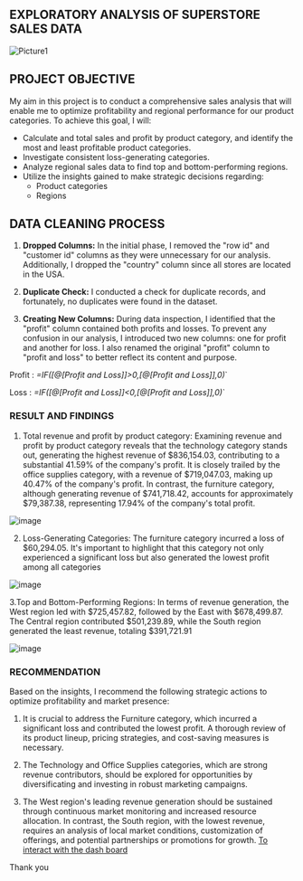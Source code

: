 
## EXPLORATORY ANALYSIS OF SUPERSTORE SALES DATA
![Picture1](https://github.com/Motade/Superstore_Sales_Analysis/assets/114887240/ac5aa374-7884-4023-8b27-39c94f89ee43)

## PROJECT OBJECTIVE
My aim in this project is to conduct a comprehensive sales analysis that will enable me to optimize profitability and regional performance for our product categories. To achieve this goal, I will:
- Calculate and total sales and profit by product category, and identify the most and least profitable product categories.
- Investigate consistent loss-generating categories.
- Analyze regional sales data to find top and bottom-performing regions.
- Utilize the insights gained to make strategic decisions regarding:
  - Product categories
  - Regions
  
## DATA CLEANING PROCESS
1. **Dropped Columns:** In the initial phase, I removed the "row id" and "customer id" columns as they were unnecessary for our analysis. Additionally, I dropped the "country" column since all stores are located in the USA.

2. **Duplicate Check:** I conducted a check for duplicate records, and fortunately, no duplicates were found in the dataset.

3. **Creating New Columns:** During data inspection, I identified that the "profit" column contained both profits and losses. To prevent any confusion in our analysis, I introduced two new columns: one for profit and another for loss. I also renamed the original "profit" column to "profit and loss" to better reflect its content and purpose.

Profit : *=IF([@[Profit and Loss]]>0,[@[Profit and Loss]],0)*`

Loss : *=IF([@[Profit and Loss]]<0,[@[Profit and Loss]],0)*`

### RESULT AND FINDINGS
1. Total revenue and profit by product category: Examining revenue and profit by product category reveals that the technology category stands out, generating the highest revenue of $836,154.03, contributing to a substantial 41.59% of the company's profit. It is closely trailed by the office supplies category, with a revenue of $719,047.03, making up 40.47% of the company's profit. In contrast, the furniture category, although generating revenue of $741,718.42, accounts for approximately $79,387.38, representing 17.94% of the company's total profit.

 ![image](https://github.com/Motade/Superstore_Sales_Analysis/assets/114887240/09187ab9-15dc-47d5-8a09-bdda60d364e9)

 2. Loss-Generating Categories: The furniture category incurred a loss of $60,294.05. It's important to highlight that this category not only experienced a significant loss but also generated the lowest profit among all categories

![image](https://github.com/Motade/Superstore_Sales_Analysis/assets/114887240/400c4ed2-90aa-4779-97ec-d4bfbcc17190)

3.Top and Bottom-Performing Regions: In terms of revenue generation, the West region led with $725,457.82, followed by the East with $678,499.87. The Central region contributed $501,239.89, while the South region generated the least revenue, totaling $391,721.91

![image](https://github.com/Motade/Superstore_Sales_Analysis/assets/114887240/4a455da0-fcf4-41f4-86a1-16bdff8bbacd)

### RECOMMENDATION
Based on the insights, I recommend the following strategic actions to optimize profitability and market presence:

1. It is crucial to address the Furniture category, which incurred a significant loss and contributed the lowest profit. A thorough review of its product lineup, pricing strategies, and cost-saving measures is necessary.

2. The Technology and Office Supplies categories, which are strong revenue contributors, should  be explored for opportunities by diversificating and investing in robust marketing campaigns.

3. The West region's leading revenue generation should be sustained through continuous market monitoring and increased resource allocation. In contrast, the South region, with the lowest revenue, requires an analysis of local market conditions, customization of offerings, and potential partnerships or promotions for growth.
[To interact with the dash board](https://motray-my.sharepoint.com/:x:/g/personal/motray_motray_onmicrosoft_com/EQKJXJCdIaRKsFHubvaxdIUBViDIHNV3Tv-Ts4vFfcARow?e=1yjgmn&nav=MTVfezlENzlFQTQ0LTI0RjUtNERCQy04RjU4LTgwQjdBN0E1RUM3OX0)

Thank you



